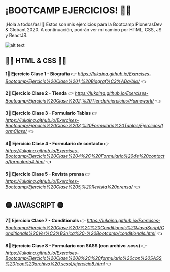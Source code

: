 # ¡BOOTCAMP EJERCICIOS! 👩‍💻
¡Hola a todos/as! 👋 Estos son mis ejercicios para la Bootcamp PionerasDev & Globant 2020. A continuación, podrán ver mi camino por HTML, CSS, JS y ReactJS.

![alt text](https://media.istockphoto.com/vectors/coding-and-web-technology-shields-html5-css-javascriptreact-js-web-vector-id1189620146?k=6&m=1189620146&s=170667a&w=0&h=UfewBdxN5Pv5g7DZwY_Hh4YNQsWH_4ysYFYKY2eZpmg=) 

## 🔶🔹 HTML & CSS 🔹🔶
**1⃣ Ejercicio Clase 1 - Biografía**
👉 _https://lukaina.github.io/Exercises-Bootcamp/Ejercicio%20Clase%201,%20Biograf%C3%ADa/bio/_ 👈

**2⃣ Ejercicio Clase 2 - Tienda**
👉 _https://lukaina.github.io/Exercises-Bootcamp/Ejercicio%20Clase%202,%20Tienda/ejercicios/Homework/_ 👈

**3⃣ Ejercicio Clase 3 - Formulario Tablas**
👉 _https://lukaina.github.io/Exercises-Bootcamp/Ejercicio%20Clase%203,%20Formulario%20Tablas/Ejercicios/formClass/_ 👈

**4⃣ Ejercicio Clase 4 - Formulario de contacto**
👉 _https://lukaina.github.io/Exercises-Bootcamp/Ejercicio%20Clase%204%2C%20Formulario%20de%20contacto/formulario4.html_ 👈

**5⃣ Ejercicio Clase 5 - Revista prensa**
👉 _https://lukaina.github.io/Exercises-Bootcamp/Ejercicio%20Clase%205,%20Revista%20prensa/_ 👈

## 🟡 JAVASCRIPT 🟡 
**7⃣ Ejercicio Clase 7 - Conditionals**
👉 _https://lukaina.github.io/Exercises-Bootcamp/Ejercicio%20Clase%207%2C%20Conditionals%20JavaScript/Conditionals%20Ver%C3%B3nica%20-%20Bootcamp/conditionals.html_ 👈

**8⃣ Ejercicio Clase 8 - Formulario con SASS (con archivo .scss)**
👉 _https://lukaina.github.io/Exercises-Bootcamp/Ejercicio%20Clase%208%2C%20formulario%20con%20SASS%20(con%20archivo%20.scss)/ejercicio8.html_ 👈


